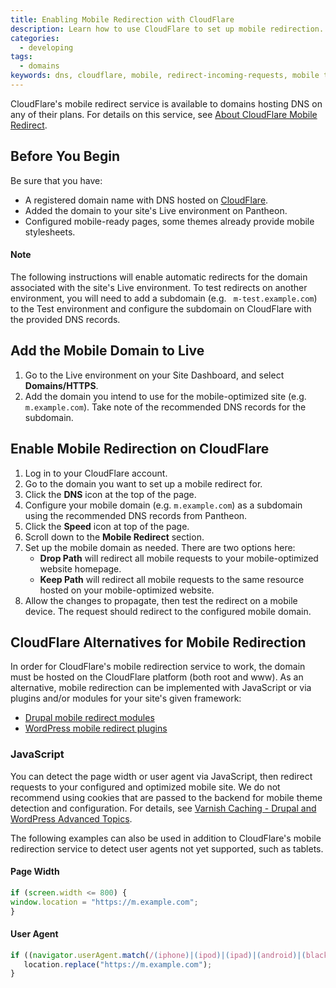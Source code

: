 ```yaml
---
title: Enabling Mobile Redirection with CloudFlare
description: Learn how to use CloudFlare to set up mobile redirection.
categories:
  - developing
tags:
  - domains
keywords: dns, cloudflare, mobile, redirect-incoming-requests, mobile tools
---
```

CloudFlare's mobile redirect service is available to domains hosting DNS on any of their plans. For details on this service, see [About CloudFlare Mobile Redirect](https://support.cloudflare.com/hc/en-us/articles/200168336-About-CloudFlare-Mobile-Redirect).

## Before You Begin

Be sure that you have:

- A registered domain name with DNS hosted on [CloudFlare](https://www.cloudflare.com/a/sign-up).
- Added the domain to your site's Live environment on Pantheon.
- Configured mobile-ready pages, some themes already provide mobile stylesheets.

<div class="alert alert-info" role="alert">
<h4>Note</h4>
The following instructions will enable automatic redirects for the domain associated with the site's Live environment. To test redirects on another environment, you will need to add a subdomain (e.g. <code> m-test.example.com</code>) to the Test environment and configure the subdomain on CloudFlare with the provided DNS records.</div>

## Add the Mobile Domain to Live
1. Go to the Live environment on your Site Dashboard, and select **Domains/HTTPS**.
2. Add the domain you intend to use for the mobile-optimized site (e.g. `m.example.com`). Take note of the recommended DNS records for the subdomain.

## Enable Mobile Redirection on CloudFlare
1. Log in to your CloudFlare account.
2. Go to the domain you want to set up a mobile redirect for.
3. Click the **DNS** icon at the top of the page.
4. Configure your mobile domain (e.g. `m.example.com`) as a subdomain using the recommended DNS records from Pantheon.
5. Click the **Speed** icon at top of the page.
6. Scroll down to the **Mobile Redirect** section.
7. Set up the mobile domain as needed. There are two options here:
	* **Drop Path** will redirect all mobile requests to your mobile-optimized website homepage.
	* **Keep Path** will redirect all mobile requests to the same resource hosted on your mobile-optimized website.
8. Allow the changes to propagate, then test the redirect on a mobile device. The request should redirect to the configured mobile domain.

## CloudFlare Alternatives for Mobile Redirection
In order for CloudFlare's mobile redirection service to work, the domain must be hosted on the CloudFlare platform (both root and www). As an alternative, mobile redirection can be implemented with JavaScript or via plugins and/or modules for your site's given framework:

* [Drupal mobile redirect modules](https://www.drupal.org/project/project_module?f%5B0%5D=&f%5B1%5D=&f%5B2%5D=&f%5B3%5D=&f%5B4%5D=sm_field_project_type%3Afull&text=mobile+redirect&solrsort=iss_project_release_usage+desc&op=Search)
* [WordPress mobile redirect plugins](https://wordpress.org/plugins/tags/mobile-redirect)


### JavaScript
You can detect the page width or user agent via JavaScript, then redirect requests to your configured and optimized mobile site. We do not recommend using cookies that are passed to the backend for mobile theme detection and configuration. For details, see [Varnish Caching - Drupal and WordPress Advanced Topics](/docs/caching-advanced-topics/#device-detection).

The following examples can also be used in addition to CloudFlare's mobile redirection service to detect user agents not yet supported, such as tablets.

#### Page Width
```javascript
if (screen.width <= 800) {
window.location = "https://m.example.com";
}
```
#### User Agent
```javascript
if ((navigator.userAgent.match(/(iphone)|(ipod)|(ipad)|(android)|(blackberry)|(windows phone)|(symbian)/i))){
   location.replace("https://m.example.com");
}
```
